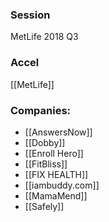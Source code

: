 
### Session
MetLife 2018 Q3

### Accel
[[MetLife]]

### Companies:
- [[AnswersNow]]
- [[Dobby]]
- [[Enroll Hero]]
- [[FitBliss]]
- [[FIX HEALTH]]
- [[iambuddy.com]]
- [[MamaMend]]
- [[Safely]]


